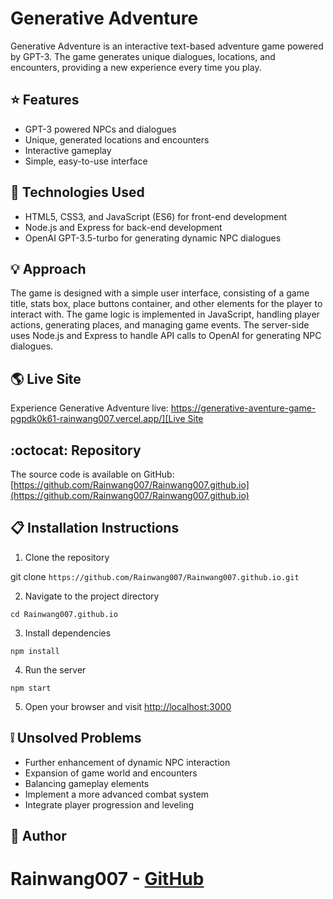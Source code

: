 
# Generative Adventure

Generative Adventure is an interactive text-based adventure game powered by GPT-3. The game generates unique dialogues, locations, and encounters, providing a new experience every time you play.

## :star: Features

* GPT-3 powered NPCs and dialogues
* Unique, generated locations and encounters
* Interactive gameplay
* Simple, easy-to-use interface

## :wrench: Technologies Used

* HTML5, CSS3, and JavaScript (ES6) for front-end development
* Node.js and Express for back-end development
* OpenAI GPT-3.5-turbo for generating dynamic NPC dialogues

## :bulb: Approach

The game is designed with a simple user interface, consisting of a game title, stats box, place buttons container, and other elements for the player to interact with. The game logic is implemented in JavaScript, handling player actions, generating places, and managing game events. The server-side uses Node.js and Express to handle API calls to OpenAI for generating NPC dialogues.

## :earth_americas: Live Site

Experience Generative Adventure live: [https://generative-aventure-game-pgpdk0k61-rainwang007.vercel.app/][Live Site](https://generative-aventure-game-pgpdk0k61-rainwang007.vercel.app/)

## :octocat: Repository

The source code is available on GitHub: [https://github.com/Rainwang007/Rainwang007.github.io](https://github.com/Rainwang007/Rainwang007.github.io)

## :clipboard: Installation Instructions

1. Clone the repository

git clone `https://github.com/Rainwang007/Rainwang007.github.io.git`

2. Navigate to the project directory

`cd Rainwang007.github.io`

3. Install dependencies

`npm install`

4. Run the server

`npm start`

5. Open your browser and visit [http://localhost:3000](http://localhost:3000)

## :grey_exclamation: Unsolved Problems

* Further enhancement of dynamic NPC interaction
* Expansion of game world and encounters
* Balancing gameplay elements
* Implement a more advanced combat system
* Integrate player progression and leveling


## :busts_in_silhouette: Author

**Rainwang007** - [GitHub](https://github.com/Rainwang007)
=======
